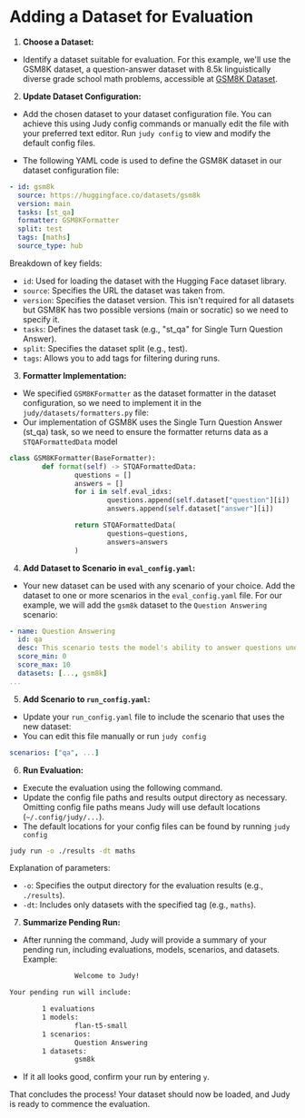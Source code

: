 # Adding a Dataset for Evaluation

1. **Choose a Dataset:**
- Identify a dataset suitable for evaluation. For this example, we'll use the GSM8K dataset, a question-answer dataset with 8.5k linguistically diverse grade school math problems, accessible at [GSM8K Dataset](https://huggingface.co/datasets/gsm8k).

2. **Update Dataset Configuration:**
- Add the chosen dataset to your dataset configuration file. You can achieve this using Judy config commands or manually edit the file with your preferred text editor. Run `judy config` to view and modify the default config files.

- The following YAML code is used to define the GSM8K dataset in our dataset configuration file:

```yaml
- id: gsm8k
  source: https://huggingface.co/datasets/gsm8k
  version: main
  tasks: [st_qa]
  formatter: GSM8KFormatter
  split: test
  tags: [maths]
  source_type: hub
```

Breakdown of key fields:
- `id`: Used for loading the dataset with the Hugging Face dataset library.
- `source`: Specifies the URL the dataset was taken from.
- `version`: Specifies the dataset version. This isn't required for all datasets but GSM8K has two possible versions (main or socratic) so we need to specify it.
- `tasks`: Defines the dataset task (e.g., "st_qa" for Single Turn Question Answer).
- `split`: Specifies the dataset split (e.g., test).
- `tags`: Allows you to add tags for filtering during runs.

3. **Formatter Implementation:**
- We specified `GSM8KFormatter` as the dataset formatter in the dataset configuration, so we need to implement it in the `judy/datasets/formatters.py` file:
- Our implementation of GSM8K uses the Single Turn Question Answer (st_qa) task, so we need to ensure the formatter returns data as a `STQAFormattedData` model

```python
class GSM8KFormatter(BaseFormatter):
        def format(self) -> STQAFormattedData:
                questions = []
                answers = []
                for i in self.eval_idxs:
                        questions.append(self.dataset["question"][i])
                        answers.append(self.dataset["answer"][i])

                return STQAFormattedData(
                        questions=questions,
                        answers=answers
                )
```

4. **Add Dataset to Scenario in `eval_config.yaml`:**
- Your new dataset can be used with any scenario of your choice. Add the dataset to one or more scenarios in the `eval_config.yaml` file. For our example, we will add the `gsm8k` dataset to the `Question Answering` scenario:

```yaml
- name: Question Answering
  id: qa
  desc: This scenario tests the model's ability to answer questions under different conditions.
  score_min: 0
  score_max: 10
  datasets: [..., gsm8k]
...
```

5. **Add Scenario to `run_config.yaml`:**
- Update your `run_config.yaml` file to include the scenario that uses the new dataset:
- You can edit this file manually or run `judy config`

```yaml
scenarios: ["qa", ...]
```

6. **Run Evaluation:**
- Execute the evaluation using the following command.
- Update the config file paths and results output directory as necessary. Omitting config file paths means Judy will use default locations (`~/.config/judy/...`).
- The default locations for your config files can be found by running `judy config`

```bash
judy run -o ./results -dt maths
```

Explanation of parameters:
- `-o`: Specifies the output directory for the evaluation results (e.g., `./results`).
- `-dt`: Includes only datasets with the specified tag (e.g., `maths`).


7. **Summarize Pending Run:**
- After running the command, Judy will provide a summary of your pending run, including evaluations, models, scenarios, and datasets. Example:

```bash
                Welcome to Judy!

Your pending run will include:

        1 evaluations
        1 models:
                flan-t5-small
        1 scenarios:
                Question Answering
        1 datasets:
                gsm8k
```

- If it all looks good, confirm your run by entering `y`.

That concludes the process! Your dataset should now be loaded, and Judy is ready to commence the evaluation.
